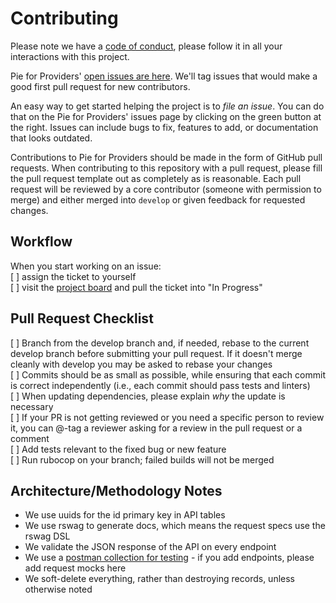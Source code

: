 # Contributing

Please note we have a [code of conduct](CODE_OF_CONDUCT.md), please follow it in all your interactions with this project.

Pie for Providers' [open issues are here](https://github.com/pieforproviders/pieforproviders/issues?q=is%3Aopen+is%3Aissue+label%3A%22ready+for+work%22). We'll tag issues that would make a good first pull request for new contributors. 

An easy way to get started helping the project is to *file an issue*. You can do that on the Pie for Providers' issues page by clicking on the green button at the right. Issues can include bugs to fix, features to add, or documentation that looks outdated. 

Contributions to Pie for Providers should be made in the form of GitHub pull requests. When contributing to this repository with a pull request, please fill the pull request template out as completely as is reasonable. Each pull request will be reviewed by a core contributor (someone with permission to merge) and either merged into `develop` or given feedback for requested changes.

## Workflow

When you start working on an issue:  
[ ] assign the ticket to yourself  
[ ] visit the [project board](https://github.com/pieforproviders/pieforproviders/projects/1) and pull the ticket into "In Progress"  

## Pull Request Checklist

[ ] Branch from the develop branch and, if needed, rebase to the current develop branch before submitting your pull request. If it doesn't merge cleanly with develop you may be asked to rebase your changes  
[ ] Commits should be as small as possible, while ensuring that each commit is correct independently (i.e., each commit should pass tests and linters)  
[ ] When updating dependencies, please explain _why_ the update is necessary  
[ ] If your PR is not getting reviewed or you need a specific person to review it, you can @-tag a reviewer asking for a review in the pull request or a comment  
[ ] Add tests relevant to the fixed bug or new feature  
[ ] Run rubocop on your branch; failed builds will not be merged  

## Architecture/Methodology Notes

* We use uuids for the id primary key in API tables
* We use rswag to generate docs, which means the request specs use the rswag DSL
* We validate the JSON response of the API on every endpoint
* We use a [postman collection for testing](https://www.getpostman.com/collections/f81af858440ca4549eba) - if you add endpoints, please add request mocks here
* We soft-delete everything, rather than destroying records, unless otherwise noted
